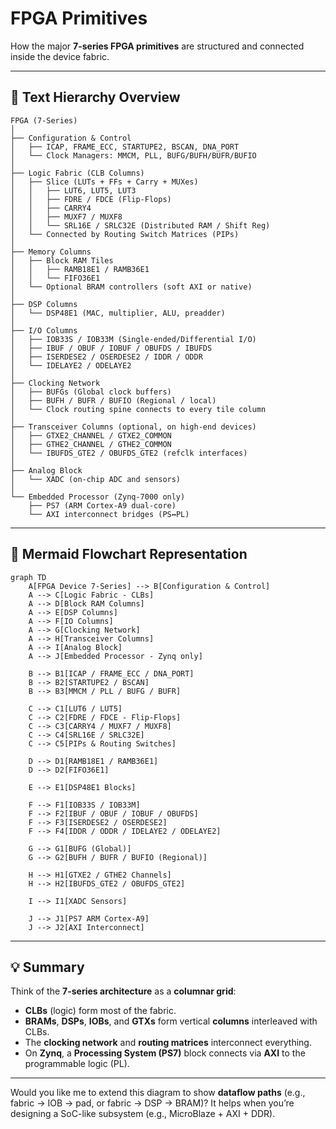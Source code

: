 # FPGA Primitives

How the major **7-series FPGA primitives** are structured and connected inside the device fabric.

---

## 🧱 **Text Hierarchy Overview**

```
FPGA (7-Series)
│
├── Configuration & Control
│   ├── ICAP, FRAME_ECC, STARTUPE2, BSCAN, DNA_PORT
│   └── Clock Managers: MMCM, PLL, BUFG/BUFH/BUFR/BUFIO
│
├── Logic Fabric (CLB Columns)
│   ├── Slice (LUTs + FFs + Carry + MUXes)
│   │   ├── LUT6, LUT5, LUT3
│   │   ├── FDRE / FDCE (Flip-Flops)
│   │   ├── CARRY4
│   │   ├── MUXF7 / MUXF8
│   │   └── SRL16E / SRLC32E (Distributed RAM / Shift Reg)
│   └── Connected by Routing Switch Matrices (PIPs)
│
├── Memory Columns
│   ├── Block RAM Tiles
│   │   ├── RAMB18E1 / RAMB36E1
│   │   └── FIFO36E1
│   └── Optional BRAM controllers (soft AXI or native)
│
├── DSP Columns
│   └── DSP48E1 (MAC, multiplier, ALU, preadder)
│
├── I/O Columns
│   ├── IOB33S / IOB33M (Single-ended/Differential I/O)
│   ├── IBUF / OBUF / IOBUF / OBUFDS / IBUFDS
│   ├── ISERDESE2 / OSERDESE2 / IDDR / ODDR
│   └── IDELAYE2 / ODELAYE2
│
├── Clocking Network
│   ├── BUFGs (Global clock buffers)
│   ├── BUFH / BUFR / BUFIO (Regional / local)
│   └── Clock routing spine connects to every tile column
│
├── Transceiver Columns (optional, on high-end devices)
│   ├── GTXE2_CHANNEL / GTXE2_COMMON
│   ├── GTHE2_CHANNEL / GTHE2_COMMON
│   └── IBUFDS_GTE2 / OBUFDS_GTE2 (refclk interfaces)
│
├── Analog Block
│   └── XADC (on-chip ADC and sensors)
│
└── Embedded Processor (Zynq-7000 only)
    ├── PS7 (ARM Cortex-A9 dual-core)
    └── AXI interconnect bridges (PS↔PL)
```

---

## 🧭 **Mermaid Flowchart Representation**

```mermaid
graph TD
    A[FPGA Device 7-Series] --> B[Configuration & Control]
    A --> C[Logic Fabric - CLBs]
    A --> D[Block RAM Columns]
    A --> E[DSP Columns]
    A --> F[IO Columns]
    A --> G[Clocking Network]
    A --> H[Transceiver Columns]
    A --> I[Analog Block]
    A --> J[Embedded Processor - Zynq only]

    B --> B1[ICAP / FRAME_ECC / DNA_PORT]
    B --> B2[STARTUPE2 / BSCAN]
    B --> B3[MMCM / PLL / BUFG / BUFR]

    C --> C1[LUT6 / LUT5]
    C --> C2[FDRE / FDCE - Flip-Flops]
    C --> C3[CARRY4 / MUXF7 / MUXF8]
    C --> C4[SRL16E / SRLC32E]
    C --> C5[PIPs & Routing Switches]

    D --> D1[RAMB18E1 / RAMB36E1]
    D --> D2[FIFO36E1]

    E --> E1[DSP48E1 Blocks]

    F --> F1[IOB33S / IOB33M]
    F --> F2[IBUF / OBUF / IOBUF / OBUFDS]
    F --> F3[ISERDESE2 / OSERDESE2]
    F --> F4[IDDR / ODDR / IDELAYE2 / ODELAYE2]

    G --> G1[BUFG (Global)]
    G --> G2[BUFH / BUFR / BUFIO (Regional)]

    H --> H1[GTXE2 / GTHE2 Channels]
    H --> H2[IBUFDS_GTE2 / OBUFDS_GTE2]

    I --> I1[XADC Sensors]

    J --> J1[PS7 ARM Cortex-A9]
    J --> J2[AXI Interconnect]
```

---

## 💡 Summary

Think of the **7-series architecture** as a **columnar grid**:

* **CLBs** (logic) form most of the fabric.
* **BRAMs**, **DSPs**, **IOBs**, and **GTXs** form vertical **columns** interleaved with CLBs.
* The **clocking network** and **routing matrices** interconnect everything.
* On **Zynq**, a **Processing System (PS7)** block connects via **AXI** to the programmable logic (PL).

---

Would you like me to extend this diagram to show **dataflow paths** (e.g., fabric → IOB → pad, or fabric → DSP → BRAM)? It helps when you’re designing a SoC-like subsystem (e.g., MicroBlaze + AXI + DDR).


